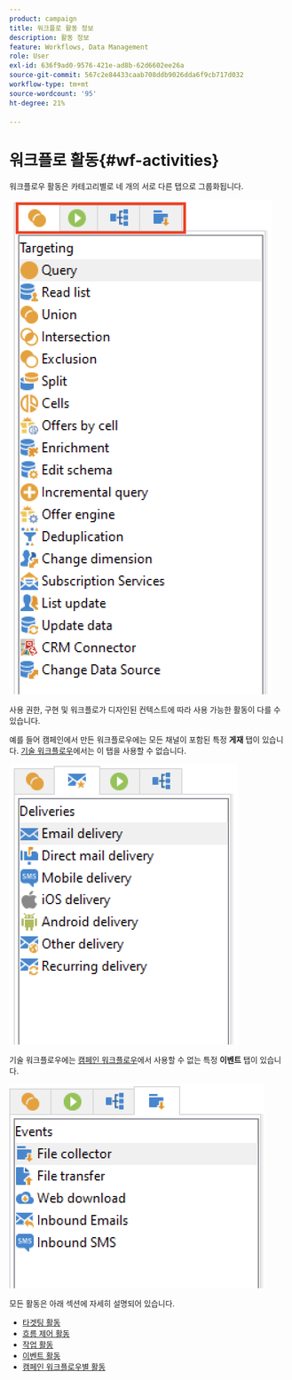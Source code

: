 ```yaml
---
product: campaign
title: 워크플로 활동 정보
description: 활동 정보
feature: Workflows, Data Management
role: User
exl-id: 636f9ad0-9576-421e-ad8b-62d6602ee26a
source-git-commit: 567c2e84433caab708ddb9026dda6f9cb717d032
workflow-type: tm+mt
source-wordcount: '95'
ht-degree: 21%

---
```


# 워크플로 활동{#wf-activities}

워크플로우 활동은 카테고리별로 네 개의 서로 다른 탭으로 그룹화됩니다.

![](assets/wf-activity-tabs.png)

사용 권한, 구현 및 워크플로가 디자인된 컨텍스트에 따라 사용 가능한 활동이 다를 수 있습니다.

예를 들어 캠페인에서 만든 워크플로우에는 모든 채널이 포함된 특정 **게재** 탭이 있습니다. [기술 워크플로우](technical-workflows.md)에서는 이 탭을 사용할 수 없습니다.

![](assets/campaign-wf-activities.png)

기술 워크플로우에는 [캠페인 워크플로우](campaign-workflows.md)에서 사용할 수 없는 특정 **이벤트** 탭이 있습니다.

![](assets/tech-wf-activities.png)

모든 활동은 아래 섹션에 자세히 설명되어 있습니다.

* [타겟팅 활동](targeting-activities.md)
* [흐름 제어 활동](flow-control-activities.md)
* [작업 활동](action-activities.md)
* [이벤트 활동](event-activities.md)
* [캠페인 워크플로우별 활동](../campaigns/marketing-campaign-deliveries.md)
